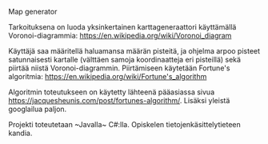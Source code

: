 Map generator

Tarkoituksena on luoda yksinkertainen karttageneraattori käyttämällä Voronoi-diagrammia: https://en.wikipedia.org/wiki/Voronoi_diagram

Käyttäjä saa määritellä haluamansa määrän pisteitä, ja ohjelma arpoo pisteet satunnaisesti kartalle (välttäen samoja koordinaatteja eri pisteillä) sekä piirtää niistä Voronoi-diagrammin. Piirtämiseen käytetään Fortune's algoritmia: https://en.wikipedia.org/wiki/Fortune's_algorithm

Algoritmin toteutukseen on käytetty lähteenä pääasiassa sivua https://jacquesheunis.com/post/fortunes-algorithm/. Lisäksi yleistä googlailua paljon.

Projekti toteutetaan ~Javalla~ C#:lla. Opiskelen tietojenkäsittelytieteen kandia.
